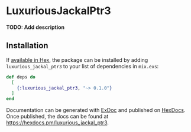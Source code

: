 # LuxuriousJackalPtr3

**TODO: Add description**

## Installation

If [available in Hex](https://hex.pm/docs/publish), the package can be installed
by adding `luxurious_jackal_ptr3` to your list of dependencies in `mix.exs`:

```elixir
def deps do
  [
    {:luxurious_jackal_ptr3, "~> 0.1.0"}
  ]
end
```

Documentation can be generated with [ExDoc](https://github.com/elixir-lang/ex_doc)
and published on [HexDocs](https://hexdocs.pm). Once published, the docs can
be found at <https://hexdocs.pm/luxurious_jackal_ptr3>.

